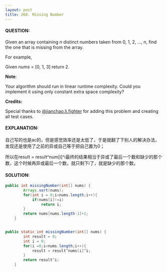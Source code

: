 ```yaml
---
layout: post
title: 268. Missing Number
---
```


#### QUESTION:

Given an array containing *n* distinct numbers taken from 0, 1, 2, ..., n, find the one that is missing from the array.

For example,

Given *nums* = [0, 1, 3] return 2.

**Note**:

Your algorithm should run in linear runtime complexity. Could you implement it using only constant extra space complexity?

**Credits:**

Special thanks to [@jianchao.li.fighter](https://leetcode.com/discuss/user/jianchao.li.fighter) for adding this problem and creating all test cases.

#### EXPLANATION:

自己写的也是ac的，但是感觉效率还是太低了，于是就翻了下别人的解决办法，发现还是使用了之前的异或自己等于把自己置为0；

所以在result = result^num[i]^i最终的结果相当于异或了最后一个数和缺少的那个数，这个时候再异或最后一个数，就只剩下i了，就是缺少的那个数。

#### SOLUTION:

```java
public int missingNumber(int[] nums) {
        Arrays.sort(nums);
        for(int i = 0;i<nums.length;i++){
            if(nums[i]!=i)
                return i;
        }
        return nums[nums.length-1]+1;
    }


public static int missingNumber(int[] nums) {
        int result = 0;
        int i = 0;
        for(i =0;i<nums.length;i++){
            result = result^nums[i]^i;
        }
        return result^i;
    }
```

